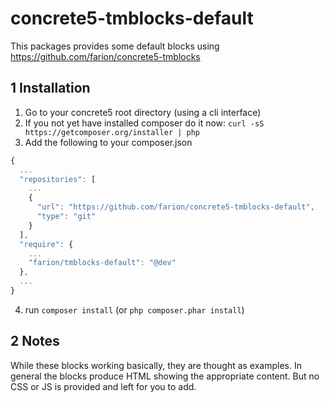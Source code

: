 # concrete5-tmblocks-default

This packages provides some default blocks using https://github.com/farion/concrete5-tmblocks

## 1 Installation

1. Go to your concrete5 root directory (using a cli interface)
2. If you not yet have installed composer do it now: `curl -sS https://getcomposer.org/installer | php`
3. Add the following to your composer.json

  ```javascript
  {
    ...
    "repositories": [
      ...
      {
        "url": "https://github.com/farion/concrete5-tmblocks-default",
        "type": "git"
      }
    ],
    "require": {
      ...
      "farion/tmblocks-default": "@dev"
    },
    ...
  }
  ```
4. run `composer install` (or `php composer.phar install`)

## 2 Notes

While these blocks working basically, they are thought as examples. In general the blocks produce HTML showing the appropriate content. But no CSS or JS is provided and left for you to add.
